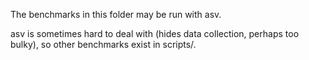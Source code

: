 The benchmarks in this folder may be run with asv.

asv is sometimes hard to deal with (hides data collection,
perhaps too bulky), so other benchmarks exist in scripts/.
